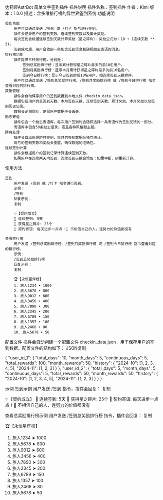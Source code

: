达莉娅AstrBot 简单文字签到插件
插件说明
插件名称：签到插件
作者：Kimi
版本：1.0.0
描述：含多维排行榜的异世界签到系统
功能说明

    签到功能
        用户可以通过发送 /签到 或 /打卡 指令进行签到。
        插件会记录用户的签到天数、连续签到天数以及累计奖励。
        每次签到会根据连续签到天数计算奖励（星之碎片），奖励公式为：10 + (连续天数 ** 2)。
        签到成功后，用户会收到一条包含签到信息和随机励志寄语的消息。
    排行榜功能
        插件提供三种排行榜，分别是：
            签到总奖励排行榜：显示累计获得星之碎片最多的前10名用户。
            签到月奖励排行榜：显示本月累计获得星之碎片最多的前10名用户。
            签到今日排行榜：显示今日签到的前10名用户，按连续签到天数排序。
        用户可以通过发送 /签到总奖励排行榜、/签到月奖励排行榜 或 /签到今日排行榜 指令查看对应的排行榜。
    数据管理
        插件会自动保存用户的签到数据到本地文件 checkin_data.json。
        数据包括用户的总签到天数、本月签到天数、连续签到天数、累计奖励、本月奖励以及签到历史记录。
        数据会定期保存，确保用户数据不会丢失。
    励志寄语
        插件包含一个励志寄语库，每次用户签到时会随机选择一条寄语作为签到反馈的一部分。
        寄语库中包含50条励志语录，涵盖各种风格和主题。
    跨月处理
        插件会自动处理跨月签到，每月的签到数据会独立统计。
        每月的签到天数和奖励会重置，确保数据的准确性。
    连续签到计算
        插件会根据用户的签到记录计算连续签到天数。
        如果用户在连续两天内签到，连续签到天数会增加；如果中断，则重新计算。

使用方法

    签到
        用户发送 /签到 或 /打卡 指令进行签到。
        示例：
        /签到
        回复示例：
        复制

        ✨【契约成立】
        📅 连续签到: 5天
        🎁 获得星之碎片: 25个
        💬 契约寄语: 每天进步一点点！🚀 不相信自己的人，连努力的价值都没有

    查看排行榜
        用户发送 /签到总奖励排行榜、/签到月奖励排行榜 或 /签到今日排行榜 指令查看对应的排行榜。
        示例：
        /签到总奖励排行榜
        回复示例：
        复制

        🏆【永恒星辉榜】
        1. 旅人1234 ➤ 1000
        2. 旅人5678 ➤ 800
        3. 旅人9012 ➤ 600
        4. 旅人3456 ➤ 400
        5. 旅人7890 ➤ 300
        6. 旅人2345 ➤ 200
        7. 旅人6789 ➤ 150
        8. 旅人1357 ➤ 100
        9. 旅人2468 ➤ 80
        10. 旅人5678 ➤ 50

配置文件
插件会自动创建一个配置文件 checkin_data.json，用于保存用户的签到数据。配置文件的结构如下：
JSON复制

{
    "user_id_1": {
        "total_days": 10,
        "month_days": 5,
        "continuous_days": 5,
        "total_rewards": 100,
        "month_rewards": 50,
        "history": {
            "2024-10": [1, 2, 3, 4, 5],
            "2024-11": [1, 2, 3]
        }
    },
    "user_id_2": {
        "total_days": 5,
        "month_days": 5,
        "continuous_days": 5,
        "total_rewards": 50,
        "month_rewards": 50,
        "history": {
            "2024-10": [1, 2, 3, 4, 5],
            "2024-11": [1, 2, 3]
        }
    }
}

示例
签到示例
用户发送 /签到 指令，插件会回复：
复制

✨【契约成立】
📅 连续签到: 5天
🎁 获得星之碎片: 25个
💬 契约寄语: 每天进步一点点！🚀 不相信自己的人，连努力的价值都没有

查看总奖励排行榜示例
用户发送 /签到总奖励排行榜 指令，插件会回复：
复制

🏆【永恒星辉榜】
1. 旅人1234 ➤ 1000
2. 旅人5678 ➤ 800
3. 旅人9012 ➤ 600
4. 旅人3456 ➤ 400
5. 旅人7890 ➤ 300
6. 旅人2345 ➤ 200
7. 旅人6789 ➤ 150
8. 旅人1357 ➤ 100
9. 旅人2468 ➤ 80
10. 旅人5678 ➤ 50
